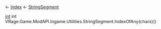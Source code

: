 ← [Index](Api-Index) ← [StringSegment](VRage.Game.ModAPI.Ingame.Utilities.StringSegment)

[int](System.Int32) int VRage.Game.ModAPI.Ingame.Utilities.StringSegment.IndexOfAny(chars)()